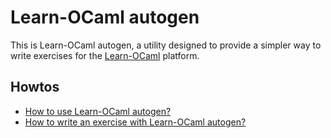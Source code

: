 # Learn-OCaml autogen

This is Learn-OCaml autogen, a utility designed to provide a simpler way to
write exercises for the [Learn-OCaml](https://github.com/ocaml-sf/learn-ocaml)
platform.

## Howtos

- [How to use Learn-OCaml autogen?](doc/use.md)
- [How to write an exercise with Learn-OCaml autogen?](doc/write_ex.md)
